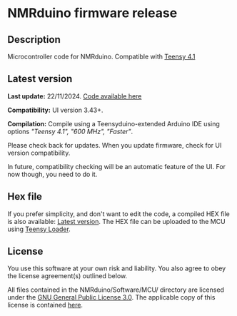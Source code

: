 # NMRduino firmware release

## Description 
Microcontroller code for NMRduino.  Compatible with [Teensy 4.1](https://www.pjrc.com/store/teensy41.html)

## Latest version
**Last update:** 22/11/2024. [Code available here](https://github.com/NMRduino/NMRduino/tree/main/Software/MCU/latest)  

**Compatibility:** UI version 3.43+.

**Compilation:** Compile using a Teensyduino-extended Arduino IDE using options *"Teensy 4.1", "600 MHz", "Faster"*.


Please check back for updates.  When you update firmware, check for UI version compatibility.  

In future, compatibility checking will be an automatic feature of the UI.  For now though, you need to do it.

## Hex file
If you prefer simplicity, and don't want to edit the code, a compiled HEX file is also available:  [Latest version](https://github.com/NMRduino/NMRduino/blob/main/Software/MCU/latest/NMRduino_v1.01-GPL3-release.ino.hex).
The HEX file can be uploaded to the MCU using [Teensy Loader](https://www.pjrc.com/teensy/loader.html).

## License
You use this software at your own risk and liability.  You also agree to obey the license agreement(s) outlined below.  

All files contained in the NMRduino/Software/MCU/ directory are licensed under the [GNU General Public License 3.0](https://www.gnu.org/licenses/gpl-3.0.en.html#license-text).  The applicable copy of this license is contained [here](https://github.com/NMRduino/NMRduino/blob/main/Software/MCU/License/gpl-3.0.txt).
